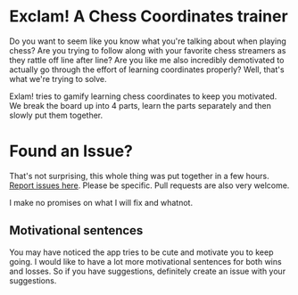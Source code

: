 # Exclam! A Chess Coordinates trainer

Do you want to seem like you know what you're talking about when playing chess? Are you trying to follow along with your favorite chess streamers as they rattle off line after line? Are you like me also incredibly demotivated to actually go through the effort of learning coordinates properly? Well, that's what we're trying to solve.

Exlam! tries to gamify learning chess coordinates to keep you motivated. We break the board up into 4 parts, learn the parts separately and then slowly put them together. 

# Found an Issue?

That's not surprising, this whole thing was put together in a few hours. [Report issues here](https://github.com/c00/chess-exclam/issues). Please be specific. Pull requests are also very welcome.

I make no promises on what I will fix and whatnot.

## Motivational sentences

You may have noticed the app tries to be cute and motivate you to keep going. I would like to have a lot more motivational sentences for both wins and losses. So if you have suggestions, definitely create an issue with your suggestions.
